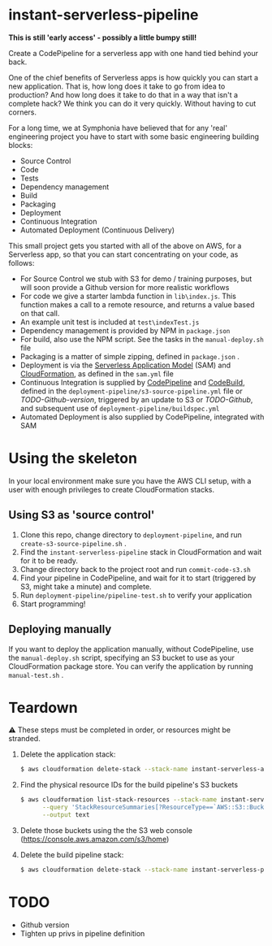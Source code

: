 # instant-serverless-pipeline

**This is still 'early access' - possibly a little bumpy still!**

Create a CodePipeline for a serverless app with one hand tied behind your back.

One of the chief benefits of Serverless apps is how quickly you can start a new application. That is, how long does it take to go from idea to production? And how long does it take to do that in a way that isn't a complete hack? We think you can do it very quickly. Without having to cut corners.

For a long time, we at Symphonia have believed that for any 'real' engineering project you have to start with some basic engineering building blocks:

* Source Control
* Code
* Tests
* Dependency management
* Build
* Packaging
* Deployment
* Continuous Integration
* Automated Deployment (Continuous Delivery)

This small project gets you started with all of the above on AWS, for a Serverless app, so that you can start concentrating on your code, as follows:

* For Source Control we stub with S3 for demo / training purposes, but will soon provide a Github version for more realistic workflows
* For code we give a starter lambda function in `lib\index.js`. This function makes a call to a remote resource, and returns a value based on that call.
* An example unit test is included at `test\indexTest.js`
* Dependency management is provided by NPM in `package.json`
* For build, also use the NPM script. See the tasks in the `manual-deploy.sh` file
* Packaging is a matter of simple zipping, defined in `package.json` .
* Deployment is via the [Serverless Application Model](https://github.com/awslabs/serverless-application-model) (SAM) and [CloudFormation](https://aws.amazon.com/cloudformation/), as defined in the `sam.yml` file
* Continuous Integration is supplied by [CodePipeline](https://aws.amazon.com/codepipeline/) and [CodeBuild](https://aws.amazon.com/codebuild/), defined in the `deployment-pipeline/s3-source-pipeline.yml` file or *TODO-Github-version*, triggered by an update to S3 or *TODO-Github*, and subsequent use of `deployment-pipeline/buildspec.yml`
* Automated Deployment is also supplied by CodePipeline, integrated with SAM

# Using the skeleton

In your local environment make sure you have the AWS CLI setup, with a user with enough privileges to create CloudFormation stacks.

## Using S3 as 'source control'

1. Clone this repo, change directory to `deployment-pipeline`, and run `create-s3-source-pipeline.sh` .
2. Find the `instant-serverless-pipeline` stack in CloudFormation and wait for it to be ready.
3. Change directory back to the project root and run `commit-code-s3.sh`
4. Find your pipeline in CodePipeline, and wait for it to start (triggered by S3, might take a minute) and complete.
5. Run `deployment-pipeline/pipeline-test.sh` to verify your application
6. Start programming!

## Deploying manually

If you want to deploy the application manually, without CodePipeline, use the `manual-deploy.sh` script, specifying an S3 bucket to use as your CloudFormation package store. You can verify the application by running `manual-test.sh` .

# Teardown

:warning: These steps must be completed in order, or resources might be stranded.

1. Delete the application stack:
    ```bash
    $ aws cloudformation delete-stack --stack-name instant-serverless-app
    ```

1. Find the physical resource IDs for the build pipeline's S3 buckets
    ```bash
    $ aws cloudformation list-stack-resources --stack-name instant-serverless-pipeline \
          --query 'StackResourceSummaries[?ResourceType==`AWS::S3::Bucket`].PhysicalResourceId' \
          --output text
    ```

1. Delete those buckets using the the S3 web console (https://console.aws.amazon.com/s3/home)

1. Delete the build pipeline stack:
    ```bash
    $ aws cloudformation delete-stack --stack-name instant-serverless-pipeline
    ```
# TODO

* Github version
* Tighten up privs in pipeline definition



